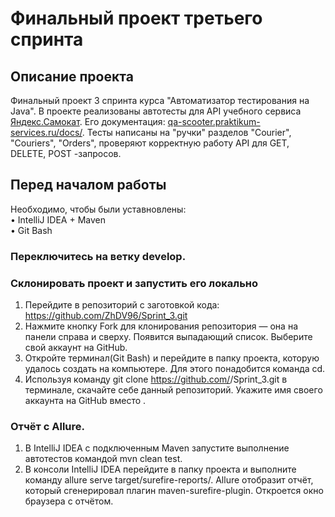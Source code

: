 Финальный проект третьего спринта 
====
## Описание проекта
Финальный проект 3 спринта курса "Автоматизатор тестирования на Java". В проекте реализованы автотесты для API учебного сервиса [Яндекс.Самокат](http://qa-scooter.praktikum-services.ru/). Его документация: [qa-scooter.praktikum-services.ru/docs/](https://qa-scooter.praktikum-services.ru/docs/). Тесты написаны на "ручки" разделов "Courier", "Couriers", "Orders", проверяют корректную работу API для GET, DELETE, POST -запросов.

## Перед началом работы
Необходимо, чтобы были уставновлены:  
•	IntelliJ IDEA + Maven  
•	Git Bash  
### Переключитесь на ветку develop.
### Склонировать проект и запустить его локально
1.	Перейдите в репозиторий с заготовкой кода: https://github.com/ZhDV96/Sprint_3.git
2.	Нажмите кнопку Fork для клонирования репозитория — она на панели справа и сверху. Появится выпадающий список. Выберите свой аккаунт на GitHub.
3.	Откройте терминал(Git Bash) и перейдите в папку проекта, которую удалось создать на компьютере. Для этого понадобится команда cd.
4.	Используя команду git clone https://github.com/<username>/Sprint_3.git в терминале, скачайте себе данный репозиторий. Укажите имя своего аккаунта на GitHub вместо <username>.
### Отчёт с Allure.
1.	В IntelliJ IDEA с подключенным Maven запустите выполнение автотестов командой mvn clean test.
2.	В консоли IntelliJ IDEA перейдите в папку проекта и выполните команду allure serve target/surefire-reports/. Allure отобразит отчёт, который сгенерировал плагин maven-surefire-plugin. Откроется окно браузера с отчётом.
